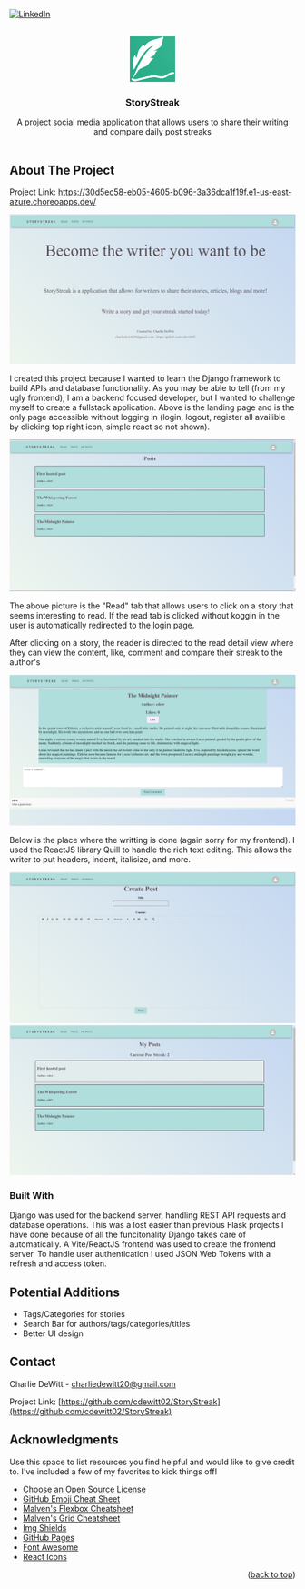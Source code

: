 <!-- Improved compatibility of back to top link: See: https://github.com/othneildrew/Best-README-Template/pull/73 -->
<a id="readme-top"></a>
<!--
*** Thanks for checking out the Best-README-Template. If you have a suggestion
*** that would make this better, please fork the repo and create a pull request
*** or simply open an issue with the tag "enhancement".
*** Don't forget to give the project a star!
*** Thanks again! Now go create something AMAZING! :D
-->



<!-- PROJECT SHIELDS -->
<!--
*** I'm using markdown "reference style" links for readability.
*** Reference links are enclosed in brackets [ ] instead of parentheses ( ).
*** See the bottom of this document for the declaration of the reference variables
*** for contributors-url, forks-url, etc. This is an optional, concise syntax you may use.
*** https://www.markdownguide.org/basic-syntax/#reference-style-links
-->
[![LinkedIn][linkedin-shield]][linkedin-url]


<!-- PROJECT LOGO -->
<br />
<div align="center">
  <a href="https://github.com/cdewitt2/StoryStreak">
    <img src="frontend/public/storystrek.png" alt="Logo" width="80" height="80">
  </a>

  <h3 align="center">StoryStreak</h3>

  <p align="center">
    A project social media application that allows users to share their writing and compare daily post streaks
    <br />
    <br />
  </p>
</div>

<!-- ABOUT THE PROJECT -->
## About The Project

Project Link: https://30d5ec58-eb05-4605-b096-3a36dca1f19f.e1-us-east-azure.choreoapps.dev/

![Home Screen Shot][home-screenshot]

I created this project because I wanted to learn the Django framework to build APIs and database functionality. As you may be able to tell (from my ugly frontend), I am a backend focused developer, but I wanted to challenge myself to create a fullstack application. Above is the landing page and is the only page accessible without logging in (login, logout, register all availible by clicking top right icon, simple react so not shown).

![Posts Screen Shot][posts-screenshot]

The above picture is the "Read" tab that allows users to click on a story that seems interesting to read. If the read tab is clicked without koggin in the user is automatically redirected to the login page.

After clicking on a story, the reader is directed to the read detail view where they can view the content, like, comment and compare their streak to the author's

![Read Detail Name Screen Shot][read-detail-screenshot]

Below is the place where the writting is done (again sorry for my frontend). I used the ReactJS library Quill to handle the rich text editing. This allows the writer to put headers, indent, italisize, and more.

![Create Screen Shot][create-screenshot]
![MyPosts Name Screen Shot][myposts-screenshot]



### Built With

Django was used for the backend server, handling REST API requests and database operations. This was a lost easier than previous Flask projects I have done because of all the funcitonality Django takes care of automatically. A Vite/ReactJS frontend was used to create the frontend server. To handle user authentication I used JSON Web Tokens with a refresh and access token.


## Potential Additions

* Tags/Categories for stories
* Search Bar for authors/tags/categories/titles
* Better UI design

<!-- CONTACT -->
## Contact

Charlie DeWitt - charliedewitt20@gmail.com

Project Link: [https://github.com/cdewitt02/StoryStreak](https://github.com/cdewitt02/StoryStreak)



<!-- ACKNOWLEDGMENTS -->
## Acknowledgments

Use this space to list resources you find helpful and would like to give credit to. I've included a few of my favorites to kick things off!

* [Choose an Open Source License](https://choosealicense.com)
* [GitHub Emoji Cheat Sheet](https://www.webpagefx.com/tools/emoji-cheat-sheet)
* [Malven's Flexbox Cheatsheet](https://flexbox.malven.co/)
* [Malven's Grid Cheatsheet](https://grid.malven.co/)
* [Img Shields](https://shields.io)
* [GitHub Pages](https://pages.github.com)
* [Font Awesome](https://fontawesome.com)
* [React Icons](https://react-icons.github.io/react-icons/search)

<p align="right">(<a href="#readme-top">back to top</a>)</p>



<!-- MARKDOWN LINKS & IMAGES -->
<!-- https://www.markdownguide.org/basic-syntax/#reference-style-links -->

[linkedin-shield]: https://img.shields.io/badge/-LinkedIn-black.svg?style=for-the-badge&logo=linkedin&colorB=555
[linkedin-url]: https://www.linkedin.com/in/charlie-dewitt/
[home-screenshot]: frontend/public/Home.png
[posts-screenshot]: frontend/public/posts.png
[read-detail-screenshot]: frontend/public/readdet.png
[create-screenshot]: frontend/public/create.png
[myposts-screenshot]: frontend/public/myposts.png


[Next.js]: https://img.shields.io/badge/next.js-000000?style=for-the-badge&logo=nextdotjs&logoColor=white
[Next-url]: https://nextjs.org/
[React.js]: https://img.shields.io/badge/React-20232A?style=for-the-badge&logo=react&logoColor=61DAFB
[React-url]: https://reactjs.org/
[Vue.js]: https://img.shields.io/badge/Vue.js-35495E?style=for-the-badge&logo=vuedotjs&logoColor=4FC08D
[Vue-url]: https://vuejs.org/
[Angular.io]: https://img.shields.io/badge/Angular-DD0031?style=for-the-badge&logo=angular&logoColor=white
[Angular-url]: https://angular.io/
[Svelte.dev]: https://img.shields.io/badge/Svelte-4A4A55?style=for-the-badge&logo=svelte&logoColor=FF3E00
[Svelte-url]: https://svelte.dev/
[Laravel.com]: https://img.shields.io/badge/Laravel-FF2D20?style=for-the-badge&logo=laravel&logoColor=white
[Laravel-url]: https://laravel.com
[Bootstrap.com]: https://img.shields.io/badge/Bootstrap-563D7C?style=for-the-badge&logo=bootstrap&logoColor=white
[Bootstrap-url]: https://getbootstrap.com
[JQuery.com]: https://img.shields.io/badge/jQuery-0769AD?style=for-the-badge&logo=jquery&logoColor=white
[JQuery-url]: https://jquery.com 